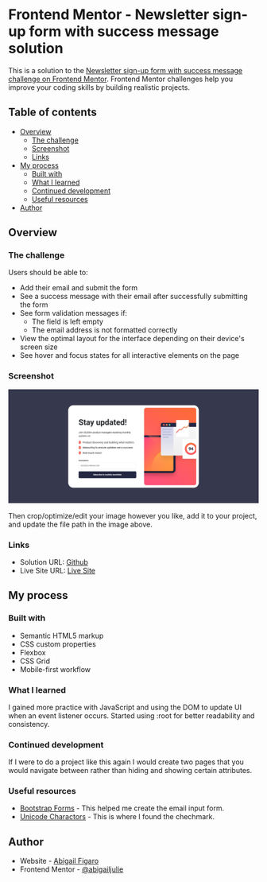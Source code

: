 # Frontend Mentor - Newsletter sign-up form with success message solution

This is a solution to the [Newsletter sign-up form with success message challenge on Frontend Mentor](https://www.frontendmentor.io/challenges/newsletter-signup-form-with-success-message-3FC1AZbNrv). Frontend Mentor challenges help you improve your coding skills by building realistic projects.

## Table of contents

- [Overview](#overview)
  - [The challenge](#the-challenge)
  - [Screenshot](#screenshot)
  - [Links](#links)
- [My process](#my-process)
  - [Built with](#built-with)
  - [What I learned](#what-i-learned)
  - [Continued development](#continued-development)
  - [Useful resources](#useful-resources)
- [Author](#author)

## Overview

### The challenge

Users should be able to:

- Add their email and submit the form
- See a success message with their email after successfully submitting the form
- See form validation messages if:
  - The field is left empty
  - The email address is not formatted correctly
- View the optimal layout for the interface depending on their device's screen size
- See hover and focus states for all interactive elements on the page

### Screenshot

![](./assets/images/screenshot.JPG)

Then crop/optimize/edit your image however you like, add it to your project, and update the file path in the image above.

### Links

- Solution URL: [Github](https://github.com/abigailjulie/FrontendMentor_NewsletterSignUp)
- Live Site URL: [Live Site](https://frontendmentornewslettersignup.vercel.app)

## My process

### Built with

- Semantic HTML5 markup
- CSS custom properties
- Flexbox
- CSS Grid
- Mobile-first workflow

### What I learned

I gained more practice with JavaScript and using the DOM to update UI when an event listener occurs. Started using :root for better readability and consistency.

### Continued development

If I were to do a project like this again I would create two pages that you would navigate between rather than hiding and showing certain attributes.

### Useful resources

- [Bootstrap Forms](https://getbootstrap.com/docs/5.3/forms/overview/#overview) - This helped me create the email input form.
- [Unicode Charactors](https://unicodes.jessetane.com/) - This is where I found the chechmark.

## Author

- Website - [Abigail Figaro](https://www.abigaildesigns.org)
- Frontend Mentor - [@abigailjulie](https://www.frontendmentor.io/profile/abigailjulie)
